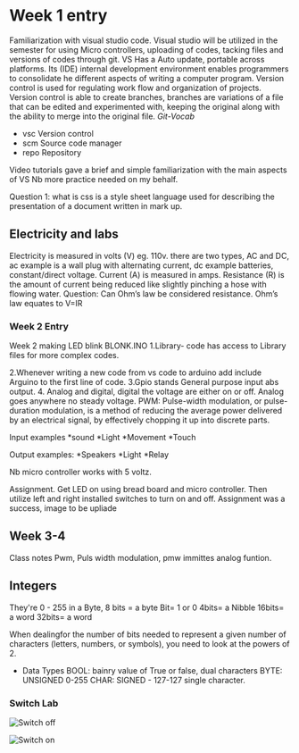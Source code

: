 # Week 1 entry

 Familiarization with visual studio code. Visual studio will be utilized in the semester for using Micro controllers, uploading of codes, tacking files and versions of codes through git. VS Has a Auto update, portable across platforms. Its (IDE) internal development environment enables programmers to consolidate he different aspects of writing a computer program.
Version control is used for regulating work flow and organization of projects. Version control is able to create branches, branches are variations of a file that can be edited and experimented with, keeping the original along with the ability to merge into the original file.
*Git-Vocab*

* vsc Version control
* scm Source code manager
* repo Repository

Video tutorials gave a brief and simple familiarization with the main aspects of VS Nb more practice needed on my behalf.

Question 1: what is css is a style sheet language used for describing the presentation of a document written in mark up.

## Electricity and labs

Electricity is measured in volts (V) eg. 110v. there are two types, AC and DC, ac example is a wall plug with alternating current, dc example batteries, constant/direct voltage. Current (A) is measured in amps. Resistance (R) is the amount of current being reduced like slightly pinching a hose with flowing water.
Question: Can Ohm’s law be considered resistance.
Ohm’s law equates to V=IR

### Week 2 Entry

Week 2 making LED blink
BLONK.INO
1.Library- code has access to Library files for more complex codes.

2.Whenever writing a new code from vs code to arduino add include Arguino to the first line of code.
3.Gpio stands General purpose input abs output.
4. Analog and digital, digital the voltage are either on or off. Analog goes anywhere no steady voltage.
PWM: Pulse-width modulation, or pulse-duration modulation, is a method of reducing the average power delivered by an electrical signal, by effectively chopping it up into discrete parts.

Input examples
 *sound
 *Light
 *Movement
 *Touch

Output examples:
 *Speakers
 *Light
 *Relay

Nb micro controller works with 5 voltz.

Assignment.
Get LED on using bread board and micro controller. Then utilize left and right installed switches to turn on and off. Assignment was a success, image to be upliade

## Week 3-4

Class notes
Pwm, Puls width modulation, pmw immittes analog funtion.

## Integers

They're 0 - 255 in a Byte,
8 bits = a byte
Bit= 1 or 0
4bits= a Nibble
16bits= a word
32bits= a word

When dealingfor the number of bits needed to represent a given number of characters (letters, numbers, or symbols), you need to look at the powers of 2.

* Data Types
BOOL: bainry value of True or false, dual characters
BYTE: UNSIGNED 0-255
CHAR: SIGNED - 127-127 single character.

### Switch Lab

![Switch off](../../../Downloads/20230123_052309.jpg)

![Switch on](../../../Downloads/20230123_051430.jpg)
